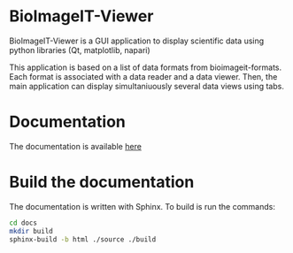 # BioImageIT-Viewer

BioImageIT-Viewer is a GUI application to display scientific data using python libraries (Qt, matplotlib, napari)

This application is based on a list of data formats from bioimageit-formats. Each format is associated with a data reader and a data viewer.
Then, the main application can display simultaniuously several data views using tabs.

# Documentation

The documentation is available [here](https://bioimageit.github.io/bioimageit_viewer/)

# Build the documentation

The documentation is written with Sphinx. To build is run the commands:
```bash
cd docs
mkdir build
sphinx-build -b html ./source ./build
```




